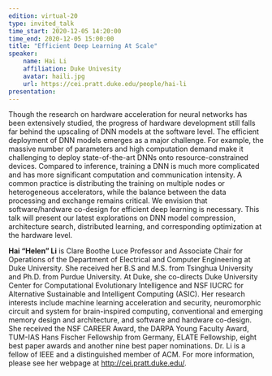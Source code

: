 ```yaml
---
edition: virtual-20
type: invited_talk
time_start: 2020-12-05 14:20:00
time_end: 2020-12-05 15:00:00
title: "Efficient Deep Learning At Scale"
speaker:
    name: Hai Li 
    affiliation: Duke Univesity
    avatar: haili.jpg 
    url: https://cei.pratt.duke.edu/people/hai-li
presentation: 
---
```

Though the research on hardware acceleration for neural networks has been extensively studied, the progress of hardware development still falls far behind the upscaling of DNN models at the software level. The efficient deployment of DNN models emerges as a major challenge. For example, the massive number of parameters and high computation demand make it challenging to deploy state-of-the-art DNNs onto resource-constrained devices. Compared to inference, training a DNN is much more complicated and has more significant computation and communication intensity. A common practice is distributing the training on multiple nodes or heterogeneous accelerators, while the balance between the data processing and exchange remains critical. We envision that software/hardware co-design for efficient deep learning is necessary. This talk will present our latest explorations on DNN model compression, architecture search, distributed learning, and corresponding optimization at the hardware level.  

**Hai “Helen” Li** is Clare Boothe Luce Professor and Associate Chair for Operations of the Department of Electrical and Computer Engineering at Duke University. She received her B.S and M.S. from Tsinghua University and Ph.D. from Purdue University. At Duke, she co-directs Duke University Center for Computational Evolutionary Intelligence and NSF IUCRC for Alternative Sustainable and Intelligent Computing (ASIC). Her research interests include machine learning acceleration and security, neuromorphic circuit and system for brain-inspired computing, conventional and emerging memory design and architecture, and software and hardware co-design. She received the NSF CAREER Award, the DARPA Young Faculty Award, TUM-IAS Hans Fischer Fellowship from Germany, ELATE Fellowship, eight best paper awards and another nine best paper nominations. Dr. Li is a fellow of IEEE and a distinguished member of ACM. For more information, please see her webpage at http://cei.pratt.duke.edu/. 
